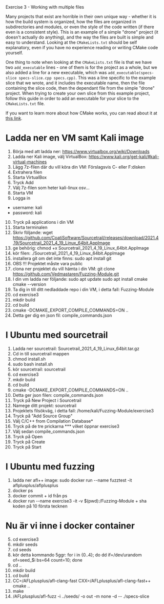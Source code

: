 Exercise 3 - Working with multiple files

Many projects that exist are horrible in their own unique way - whether it is how the build system is organized, how the files are organized in subdirectories and modules, or even the style of the code written (if there even is a consistent style). This is an example of a simple "drone" project (it doesn't actually do anything), and the way the files are built is simple and easy to understand. Looking at the `CMakeLists.txt` should be self explanatory, even if you have no experience reading or
writing CMake code yourself.

One thing to note when looking at the `CMakeLists.txt` file is that we have two `add_executable` lines - one of them is for the project as a whole, but we also added a line for a new executable, which was `add_executable(specs-slice specs-slice.cpp specs.cpp)`. This was a line specific to the example slice that we wrote, and it includes the executable name, then the file containing the slice code, then the dependant file from the simple "drone" project. When trying to create your own slice from this example project, follow this guide in order to add an executable for your slice to the `CMakeLists.txt` file. 

If you want to learn more about how CMake works, you can read about it at [this link](https://www.jetbrains.com/help/clion/quick-cmake-tutorial.html).


# Ladda ner en VM samt Kali image
1. Börja med att ladda ner: https://www.virtualbox.org/wiki/Downloads 
2. Ladda ner Kali image, välj VirtualBox: https://www.kali.org/get-kali/#kali-virtual-machines 
3. Lägg 7z-filen där du vill köra din VM: Förslagsvis C- eller F:disken
4. Extrahera filen
5. Starta VirtualBox
6. Tryck Add
7. Välj 7z-filen som heter kali-linux osv...
8. Starta VM
9. Logga in
- username: kali
- password: kali
10. Tryck på applications i din VM
11. Starta terminalen
12. Skriv följande: 
wget https://github.com/CoatiSoftware/Sourcetrail/releases/download/2021.4.19/Sourcetrail_2021_4_19_Linux_64bit.AppImage
13. ge behörig:
chmod +x Sourcetrail_2021_4_19_Linux_64bit.AppImage
14. kör filen:
./Sourcetrail_2021_4_19_Linux_64bit.AppImage
15. installera git om det inte finns:
sudo apt install git
16. OBS !!! Projektet måste vara public
17. clona ner projektet du vill hämta i din VM:
git clone https://github.com/Vedmastaren/Fuzzing-Module.git 
18. I din vm ladda ner följande:
sudo apt update
sudo apt install cmake
cmake --version
19. Ta dig in till ditt nedladdade repo i din VM, i detta fall: Fuzzing-Module
20. cd exercise3
21. mkdir build
22. cd build
23. cmake -DCMAKE_EXPORT_COMPILE_COMMANDS=ON ..
24. Detta ger dig en json fil:
compile_commands.json


# I Ubuntu med sourcetrail
1. Ladda ner sourcetrail: Sourcetrail_2021_4_19_Linux_64bit.tar.gz
2. Cd in till sourcetrail mappen
3. chmod install.sh
4. sudo bash install.sh
5. kör sourcetrail: sourcetrail
6. cd exercise3
7. mkdir build
8. cd build
9. cmake -DCMAKE_EXPORT_COMPILE_COMMANDS=ON ..
10. Detta ger json filen:
compile_commands.json
11. Tryck på New Project i Sourcetrail
12. Namege ditt projekt: sourcetrail
13. Projektets filsökväg, i detta fall: /home/kali/Fuzzing-Module/exercise3
14. Tryck på "Add Source Group"
15. Välj C/C++ from Compilation Database*
16. Tryck på de tre prickarna *** vilket öppnar exercise3
17. Välj sedan compile_commands.json
18. Tryck på Open
19. Tryck på Create
20. Tryck på Start

# I Ubuntu med fuzzing
1. ladda ner afl++ image: sudo docker run --name fuzztest -it aflplusplus/aflplusplus
2. docker ps
3. docker commit + id från ps
4. docker run --name exercise3 -it -v $(pwd):/Fuzzing-Module + sha koden på 10 första tecknen

# Nu är vi inne i docker container
5. cd exercise3 
6. mkdir seeds
7. cd seeds
8. kör detta kommando 5ggr: for i in {0..4}; do dd if=/dev/urandom of=seed_$i bs=64 count=10; done
9. cd ..
10. mkdir build
11. cd build
12. CC=/AFLplusplus/afl-clang-fast CXX=/AFLplusplus/afl-clang-fast++ cmake ..
13. make
14. /AFLplusplus/afl-fuzz -i ../seeds/ -o out -m none -d -- ./specs-slice
